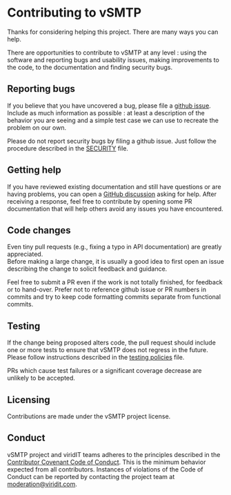 # Contributing to vSMTP

Thanks for considering helping this project. There are many ways you can help.

There are opportunities to contribute to vSMTP at any level : using the software
and reporting bugs and usability issues, making improvements to the code, to the
documentation and finding security bugs.

## Reporting bugs

If you believe that you have uncovered a bug, please file a
[github issue](https://github.com/viridIT/vSMTP/issues). Include as much
information as possible : at least a description of the behavior you are seeing
and a simple test case we can use to recreate the problem on our own.

Please do not report security bugs by filing a github issue. Just follow the
procedure described in the
[SECURITY](https://github.com/viridIT/vSMTP/blob/doc/misc/SECURITY.md) file.

## Getting help

If you have reviewed existing documentation and still have questions or are
having problems, you can open a
[GitHub discussion](https://github.com/tokio-rs/tokio/discussions/new) asking
for help. After receiving a response, feel free to contribute by opening some PR
documentation that will help others avoid any issues you have encountered.

## Code changes

Even tiny pull requests (e.g., fixing a typo in API documentation) are greatly
appreciated.\
Before making a large change, it is usually a good idea to first open an issue
describing the change to solicit feedback and guidance.

Feel free to submit a PR even if the work is not totally finished, for feedback
or to hand-over. Prefer not to reference github issue or PR numbers in commits
and try to keep code formatting commits separate from functional commits.

## Testing

If the change being proposed alters code, the pull request should include one or
more tests to ensure that vSMTP does not regress in the future. Please follow
instructions described in the
[testing policies](https://github.com/viridIT/vSMTP/blob/doc/misc/TESTING.md)
file.

PRs which cause test failures or a significant coverage decrease are unlikely to
be accepted.

## Licensing

Contributions are made under the vSMTP project license.

## Conduct

vSMTP project and viridIT teams adheres to the principles described in the
[Contributor Covenant Code of Conduct](https://www.contributor-covenant.org/version/1/4/code-of-conduct/).
This is the minimum behavior expected from all contributors. Instances of
violations of the Code of Conduct can be reported by contacting the project team
at [moderation@viridit.com](mailto:moderation@tokio.rs).
